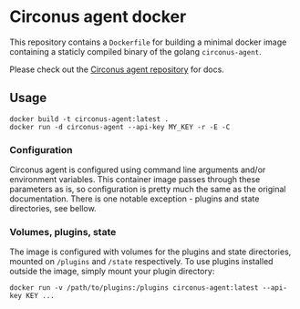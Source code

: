 # Circonus agent docker

This repository contains a `Dockerfile` for building a minimal docker image containing a staticly compiled binary of the golang `circonus-agent`.

Please check out the [Circonus agent repository](https://github.com/circonus-labs/circonus-agent) for docs.

## Usage

```
docker build -t circonus-agent:latest .
docker run -d circonus-agent --api-key MY_KEY -r -E -C
```

### Configuration

Circonus agent is configured using command line arguments and/or environment variables. This container image passes through these parameters as is, so configuration is pretty much the same as the original documentation.
There is one notable exception - plugins and state directories, see bellow.

### Volumes, plugins, state

The image is configured with volumes for the plugins and state directories, mounted on `/plugins` and `/state` respectively.
To use plugins installed outside the image, simply mount your plugin directory:

```
docker run -v /path/to/plugins:/plugins circonus-agent:latest --api-key KEY ...
```
